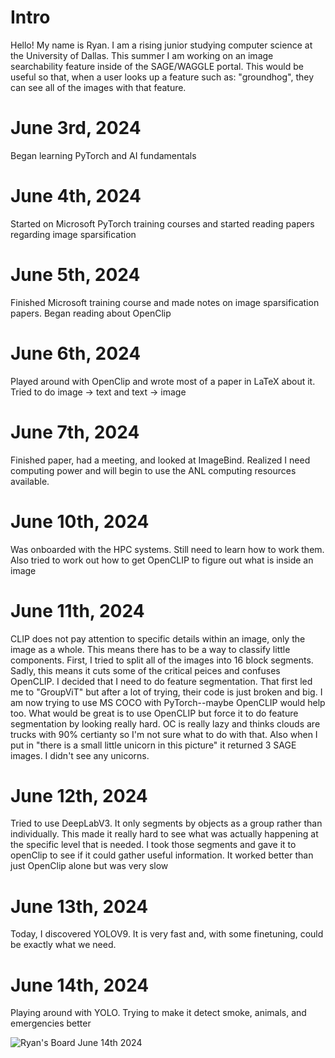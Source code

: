 # Intro 

Hello! My name is Ryan. I am a rising junior studying computer science at the University of Dallas. This summer I am working on an image searchability feature inside of the SAGE/WAGGLE portal. This would be useful so that, when a user looks up a feature such as: "groundhog", they can see all of the images with that feature.


# June 3rd, 2024

Began learning PyTorch and AI fundamentals

# June 4th, 2024

Started on Microsoft PyTorch training courses and started reading papers regarding image sparsification

# June 5th, 2024

Finished Microsoft training course and made notes on image sparsification papers. Began reading about OpenClip

# June 6th, 2024

Played around with OpenClip and wrote most of a paper in LaTeX about it. Tried to do image -> text and text -> image

# June 7th, 2024

Finished paper, had a meeting, and looked at ImageBind. Realized I need computing power and will begin to use the ANL computing resources available. 

# June 10th, 2024

Was onboarded with the HPC systems. Still need to learn how to work them. Also tried to work out how to get OpenCLIP to figure out what is inside an image

# June 11th, 2024

CLIP does not pay attention to specific details within an image, only the image as a whole. This means there has to be a way to classify little components. First, I tried to split all of the images into 16 block segments. Sadly, this means it cuts some of the critical peices and confuses OpenCLIP. I decided that I need to do feature segmentation. That first led me to "GroupViT" but after a lot of trying, their code is just broken and big. I am now trying to use MS COCO with PyTorch--maybe OpenCLIP would help too. What would be great is to use OpenCLIP but force it to do feature segmentation by looking really hard. OC is really lazy and thinks clouds are trucks with 90% certianty so I'm not sure what to do with that. Also when I put in "there is a small little unicorn in this picture" it returned 3 SAGE images. I didn't see any unicorns.  

# June 12th, 2024

Tried to use DeepLabV3. It only segments by objects as a group rather than individually. This made it really hard to see what was actually happening at the specific level that is needed. I took those segments and gave it to openClip to see if it could gather useful information. It worked better than just OpenClip alone but was very slow

# June 13th, 2024

Today, I discovered YOLOV9. It is very fast and, with some finetuning, could be exactly what we need. 

# June 14th, 2024

Playing around with YOLO. Trying to make it detect smoke, animals, and emergencies better

![Ryan's Board June 14th 2024](https://github.com/waggle-sensor/summer2024/blob/ryan/RyanBoard/IMG_3621.jpg)

